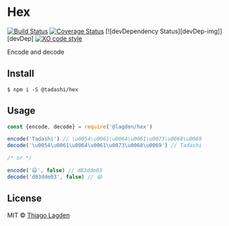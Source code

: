 # Hex

[![Build Status][ci-img]][ci]
[![Coverage Status][coveralls-img]][coveralls]
[![devDependency Status][devDep-img]][devDep]
[![XO code style][xo-img]][xo]

[ci-img]:        https://travis-ci.org/lagden/hex.svg
[ci]:            https://travis-ci.org/lagden/hex
[coveralls-img]: https://coveralls.io/repos/github/lagden/hex/badge.svg?branch=master
[coveralls]:     https://coveralls.io/github/lagden/hex?branch=master
[xo-img]:        https://img.shields.io/badge/code_style-XO-5ed9c7.svg
[xo]:            https://github.com/sindresorhus/xo


Encode and decode


## Install

```
$ npm i -S @tadashi/hex
```


## Usage

```js
const {encode, decode} = require('@lagden/hex')

encode('Tadashi') // \u0054\u0061\u0064\u0061\u0073\u0068\u0069
decode('\u0054\u0061\u0064\u0061\u0073\u0068\u0069') // Tadashi

/* or */

encode('😃', false) // d83dde03
decode('d83dde03', false) // 😃
```

## License

MIT © [Thiago Lagden](https://github.com/lagden)

